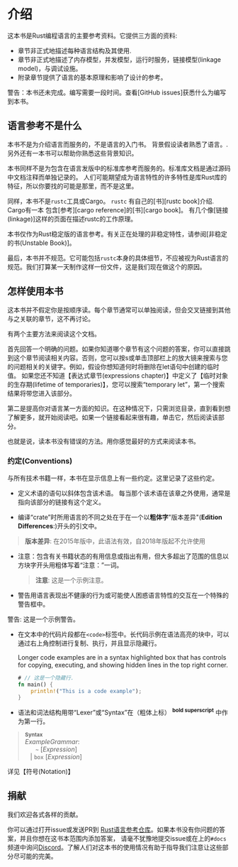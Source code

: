 # 介绍

这本书是Rust编程语言的主要参考资料。它提供三方面的资料:

  - 章节非正式地描述每种语言结构及其使用.
  - 章节非正式地描述了内存模型，并发模型，运行时服务，链接模型(linkage model)，与调试设施。
  - 附录章节提供了语言的基本原理和影响了设计的参考。
    

<div class="warning">
警告：本书还未完成。编写需要一段时间。查看[GitHub issues]获悉什么为编写到本书。

</div>

## 语言参考不是什么

本书不是为介绍语言而服务的，不是语言的入门书。 背景假设读者熟悉了语言。.另外还有一本书可以帮助你熟悉这些背景知识。

本书同样不是为包含在语言发版中的标准库参考而服务的。标准库文档是通过源码中文档注释而单独记录的。 人们可能期望成为语言特性的许多特性是库Rust库的特征，所以你要找的可能是那里，而不是这里。

同样，本书不是`rustc`工具或Cargo。 `rustc` 有自己的[书][rustc book]介绍. Cargo有一本
包含[参考][cargo reference]的[书][cargo book]。 有几个像[链接(linkage)]这样的页面在描述rustc的工作原理。

本书仅作为Rust稳定版的语言参考。有关正在处理的非稳定特性，请参阅[非稳定的书(Unstable Book)]。

最后，本书并不规范。它可能包括`rustc`本身的具体细节，不应被视为Rust语言的规范。我们打算某一天制作这样一份文件，这是我们现在做这个的原因。

## 怎样使用本书

这本书并不假定你是按顺序读。每个章节通常可以单独阅读，但会交叉链接到其他与之关联的章节，这不再讨论。

有两个主要方法来阅读这个文档。

首先回答一个明确的问题。如果你知道哪个章节有这个问题的答案，你可以直接跳到这个章节阅读相关内容。否则，您可以按s或单击顶部栏上的放大镜来搜索与您的问题相关的关键字。例如，假设你想知道何时将删除在let语句中创建的临时值。 如果您还不知道【表达式章节(expressions chapter)】中定义了【临时对象的生存期(lifetime of temporaries)】，您可以搜索“temporary let”，第一个搜索结果将带您进入该部分。

第二是提高你对语言某一方面的知识。在这种情况下，只需浏览目录，直到看到想了解更多，就开始阅读吧。如果一个链接看起来很有趣，单击它，然后阅读该部分。

也就是说，读本书没有错误的方法。用你感觉最好的方式来阅读本书。

### 约定(Conventions)

与所有技术书籍一样，本书在显示信息上有一些约定。这里记录了这些约定。

* 定义术语的语句以斜体包含该术语。 每当那个该术语在该章之外使用，通常是指向该部分的链接有这个定义。
  
* 编译“crate”时所用语言的不同之处在于在一个以**粗体字**"版本差异"(**Edition Differences**:)开头的引文中。
  
> **版本差异**: 在2015年版中，此语法有效，自2018年版起不允许使用
  
* 注意：包含有关书籍状态的有用信息或指出有用，但大多超出了范围的信息以方块字开头用粗体写着“注意：”一词。
  
  > **注意**: 这是一个示例注意。

* 警告用语言表现出不健康的行为或可能使人困惑语言特性的交互在一个特殊的警告框中。
  
<div class="warning">
  
警告: 这是一个示例警告。
  
</div>
  
* 在文本中的代码片段都在`<code>`标签中。长代码示例在语法高亮的块中，可以通过右上角控制进行复制、执行，并且显示隐藏行。

  Longer code examples are in a syntax highlighted box that has controls for
  copying, executing, and showing hidden lines in the top right corner.

  ```rust
  # // 这是一个隐藏行.
  fn main() {
      println!("This is a code example");
  }
  ```

* 语法和词法结构用带“Lexer”或“Syntax”在（粗体上标） <sup>**bold superscript**</sup> 中作为第一行。
  
> **<sup>Syntax</sup>**\
  > _ExampleGrammar_:\
  > &nbsp;&nbsp; &nbsp;&nbsp; `~` [_Expression_]\
  > &nbsp;&nbsp; | `box` [_Expression_]
  
详见【符号(Notation)】

## 捐献

我们欢迎各式各样的贡献。

你可以通过打开issue或发送PR到 [Rust语言参考仓库]。如果本书没有你问题的答案，并且你想在这书本范围内添加答案， 请毫不犹豫地提交issue或在上的`#docs`频道中询问[Discord]。了解人们对这本书的使用情况有助于指导我们注意让这些部分尽可能的完美。

[book]: ../book/index.html
[github issues]: https://github.com/rust-lang/reference/issues
[标准库]: ../std/index.html
[Rust语言参考仓库]: https://github.com/rust-lang/reference/
[非稳定版本书籍Unstable Book]: https://doc.rust-lang.org/nightly/unstable-book/
[_表达式_]: expressions.md
[cargo 书籍]: ../cargo/index.html
[cargo 参考]: ../cargo/reference/index.html
[表达式章节]: expressions.md
[临时对象的生存期(lifetime of temporaries)]: expressions.md#temporary-lifetimes
[链接设施(linkage)]: linkage.md
[rustc 书籍]: ../rustc/index.html
[符号(Notation)]: notation.md
[Discord]: https://discord.gg/rust-lang
